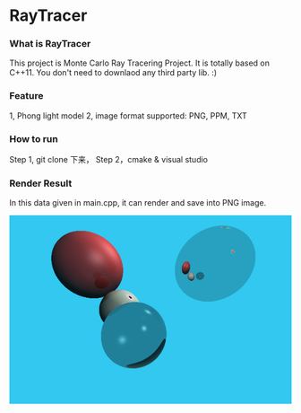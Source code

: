 # RayTracer


### What is RayTracer
This project is Monte Carlo Ray Tracering Project. It is totally based on C++11. You don't need to downlaod any third party lib. :) 


### Feature
1, Phong light model 
2, image format supported: PNG, PPM, TXT



### How to run

Step 1, git clone 下来，
Step 2，cmake & visual studio 



### Render Result 

In this data given in main.cpp, it can render and save into PNG image. 

![](https://raw.githubusercontent.com/zhang-yd/RayTracer/master/render.png)

